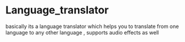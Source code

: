 # Language_translator
basically its a language translator which helps you to translate from one language to any other language , supports audio effects as well 
